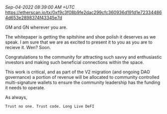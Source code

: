 _Sep-04-2022 08:39:00 AM +UTC_\
https://etherscan.io/tx/0xf9c3f08b9fe2dac299cfc360936d191d1e723344864d653e2898374f43345e7d

GM and GN wherever you are.

The whitepaper is getting the spitshine and shoe polish it deserves as we speak. I am sure that we are as excited to present it to you as you are to recieve it. Wen? Soon.

Congratulations to the community for attracting such savvy and enthusiastic investors and making such beneficial connections within the space.

This work is critical, and as part of the V2 migration (and ongoing DAO governance) a portion of revenue will be allocated to community controlled multi-signature wallets to ensure the community leadership has the funding it needs to operate.

As always,

    Trust no one. Trust code. Long Live DeFI
